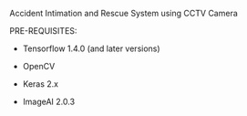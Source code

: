 Accident Intimation and Rescue System using CCTV Camera

PRE-REQUISITES:

- Tensorflow 1.4.0 (and later versions)

- OpenCV 

- Keras 2.x 

- ImageAI 2.0.3



